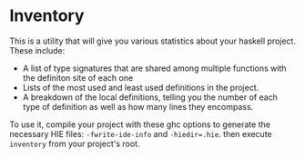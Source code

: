 # Inventory

This is a utility that will give you various statistics about your haskell
project. These include:

- A list of type signatures that are shared among multiple functions with the
  definiton site of each one
- Lists of the most used and least used definitions in the project.
- A breakdown of the local definitions, telling you the number of each type of
  definition as well as how many lines they encompass.

To use it, compile your project with these ghc options to generate the
necessary HIE files: `-fwrite-ide-info` and `-hiedir=.hie`. then execute
`inventory` from your project's root.
